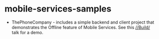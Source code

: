 mobile-services-samples
=======================

+ ThePhoneCompany - includes a simple backend and client project that demonstrates the Offline feature of Mobile Services. See this [//Build/](http://channel9.msdn.com/Events/Build/2014/3-622) talk for a demo.
  
